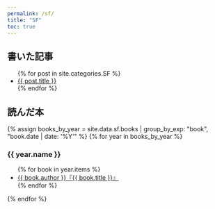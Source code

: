 ```yaml
---
permalink: /sf/
title: "SF"
toc: true
---
```


## 書いた記事

<ul>
  {% for post in site.categories.SF %}
    <li><a href="{{ post.url }}">{{ post.title }}</a></li>
  {% endfor %}
</ul>

## 読んだ本

{% assign books_by_year = site.data.sf.books | group_by_exp: "book", "book.date | date: '%Y'" %}
{% for year in books_by_year %}

### {{ year.name }}

<ul>
  {% for book in year.items %}
    <li>
      <a href="https://www.amazon.co.jp/dp/{{ book.asin }}?tag=sankichi92-22" target="_blank">
        {{ book.author }}『{{ book.title }}』
      </a>
    </li>
  {% endfor %}
</ul>

{% endfor %}
